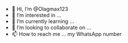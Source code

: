- 👋 Hi, I’m @Olagmax123
- 👀 I’m interested in ...
- 🌱 I’m currently learning ...
- 💞️ I’m looking to collaborate on ...
- 📫 How to reach me ...
  my WhatsApp number 
<!--+2348113773252 WhatsApp number-
Olagmax123/Olagmax123 is a ✨ special ✨ repository because its `README.md` (this file) appears on your GitHub profile.
You can click the Preview link to take a look at your changes.
--->
